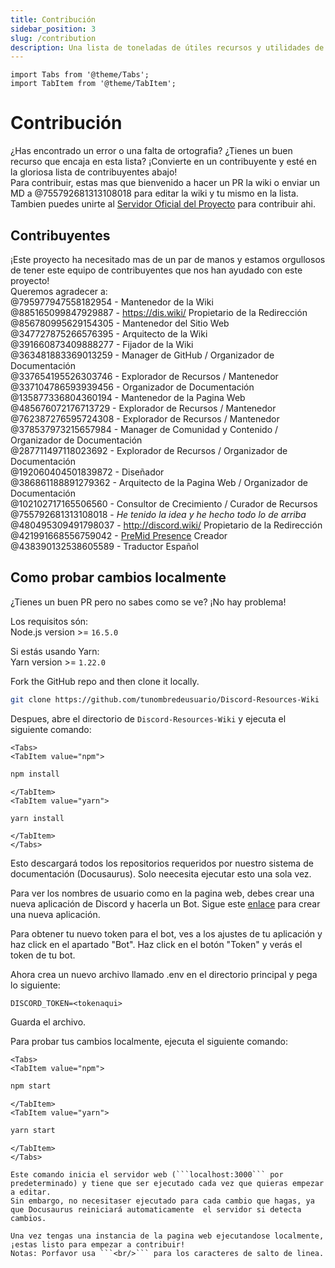 ```yaml
---
title: Contribución
sidebar_position: 3
slug: /contribution
description: Una lista de toneladas de útiles recursos y utilidades de Discord para todo tipo de usuarios, desde principiantes hasta usuarios avanzados.
---
```


```mdx-code-block
import Tabs from '@theme/Tabs';
import TabItem from '@theme/TabItem';
```

# Contribución

¿Has encontrado un error o una falta de ortografia? ¿Tienes un buen recurso que encaja en esta lista? ¡Convierte en un contribuyente y esté en la gloriosa lista de contribuyentes abajo!<br/>
Para contribuir, estas mas que bienvenido a hacer un PR la wiki o enviar un MD a @755792681313108018 para editar la wiki y tu mismo en la lista.
Tambien puedes unirte al [Servidor Oficial del Proyecto](https://discord.gg/yxbqz9pNxS) para contribuir ahi.

## Contribuyentes

¡Este proyecto ha necesitado mas de un par de manos y estamos orgullosos de tener este equipo de contribuyentes que nos han ayudado con este proyecto!<br/>
Queremos agradecer a:<br/>
@795977947558182954 - Mantenedor de la Wiki <br/>
@885165099847929887 - <https://dis.wiki/> Propietario de la Redirección <br/>
@856780995629154305 - Mantenedor del Sitio Web <br/>
@347727875266576395 - Arquitecto de la Wiki <br/>
@391660873409888277 - Fijador de la Wiki <br/>
@363481883369013259 - Manager de GitHub / Organizador de Documentación<br/>
@337654195526303746 - Explorador de Recursos / Mantenedor<br/>
@337104786593939456 - Organizador de Documentación<br/>
@135877336804360194 - Mantenedor de la Pagina Web <br/>
@485676072176713729 - Explorador de Recursos / Mantenedor<br/>
@762387276595724308 - Explorador de Recursos / Mantenedor<br/>
@378537973215657984 - Manager de Comunidad y Contenido / Organizador de Documentación<br/>
@287711497118023692 - Explorador de Recursos / Organizador de Documentación<br/>
@192060404501839872 - Diseñador<br/>
@386861188891279362 - Arquitecto de la Pagina Web / Organizador de Documentación<br/>
@102102717165506560 - Consultor de Crecimiento / Curador de Recursos<br/>
@755792681313108018 - *He tenido la idea y he hecho todo lo de arriba*  <br/>
@480495309491798037 - <http://discord.wiki/> Propietario de la Redirección <br/>
@421991668556759042 - [PreMid Presence](https://premid.app/store/presences/Discord%20Resources) Creador <br/>
@438390132538605589 - Traductor Español

## Como probar cambios localmente

¿Tienes un buen PR pero no sabes como se ve? ¡No hay problema!<br/>

Los requisitos són:<br/>
Node.js version >= ```16.5.0```<br/>

Si estás usando Yarn:<br/>
Yarn version >= ```1.22.0```

Fork the GitHub repo and then clone it locally.

```bash
git clone https://github.com/tunombredeusuario/Discord-Resources-Wiki
```

Despues, abre el directorio de `Discord-Resources-Wiki` y ejecuta el siguiente comando:
  
```mdx-code-block
<Tabs>
<TabItem value="npm">
```

```bash
npm install
```

```mdx-code-block
</TabItem>
<TabItem value="yarn">
```

```bash
yarn install
```

```mdx-code-block
</TabItem>
</Tabs>
```

Esto descargará todos los repositorios requeridos por nuestro sistema de documentación (Docusaurus). Solo neecesita ejecutar esto una sola vez.

Para ver los nombres de usuario como en la pagina web, debes crear una nueva aplicación de Discord y hacerla un Bot.
Sigue este [enlace](https://github.com/reactiflux/discord-irc/wiki/Creating-a-discord-bot-&-getting-a-token) para crear una nueva aplicación.

Para obtener tu nuevo token para el bot, ves a los ajustes de tu aplicación y haz click en el apartado "Bot".
Haz click en el botón "Token" y verás el token de tu bot.

Ahora crea un nuevo archivo llamado .env en el directorio principal y pega lo siguiente:

```env
DISCORD_TOKEN=<tokenaqui>
```

Guarda el archivo.

Para probar tus cambios localmente, ejecuta el siguiente comando:

```mdx-code-block
<Tabs>
<TabItem value="npm">
```

```bash
npm start
```

```mdx-code-block
</TabItem>
<TabItem value="yarn">
```

```bash
yarn start
```

```mdx-code-block
</TabItem>
</Tabs>

Este comando inicia el servidor web (```localhost:3000``` por predeterminado) y tiene que ser ejecutado cada vez que quieras empezar a editar.
Sin embargo, no necesitaser ejecutado para cada cambio que hagas, ya que Docusaurus reiniciará automaticamente  el servidor si detecta cambios.

Una vez tengas una instancia de la pagina web ejecutandose localmente, ¡estas listo para empezar a contribuir!
Notas: Porfavor usa ```<br/>``` para los caracteres de salto de linea.
